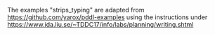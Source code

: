The examples "strips_typing" are adapted from
https://github.com/yarox/pddl-examples
using the instructions under 
https://www.ida.liu.se/~TDDC17/info/labs/planning/writing.shtml